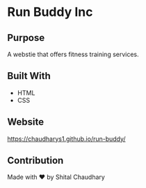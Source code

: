 # Run Buddy Inc

## Purpose
A webstie that offers fitness training services.

## Built With 
* HTML
* CSS

## Website
https://chaudharys1.github.io/run-buddy/

## Contribution
Made with ❤️ by Shital Chaudhary
